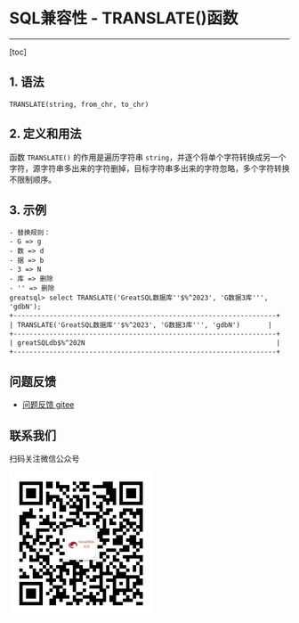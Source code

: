 # SQL兼容性 - TRANSLATE()函数
---
[toc]

## 1. 语法

```
TRANSLATE(string, from_chr, to_chr)
```

## 2. 定义和用法
函数 `TRANSLATE()` 的作用是遍历字符串 `string`，并逐个将单个字符转换成另一个字符，源字符串多出来的字符删掉，目标字符串多出来的字符忽略，多个字符转换不限制顺序。

## 3. 示例

```
- 替换规则：
- G => g
- 数 => d
- 据 => b
- 3 => N
- 库 => 删除
- '' => 删除
greatsql> select TRANSLATE('GreatSQL数据库''$%^2023', 'G数据3库''', 'gdbN');
+------------------------------------------------------------------+
| TRANSLATE('GreatSQL数据库''$%^2023', 'G数据3库''', 'gdbN')       |
+------------------------------------------------------------------+
| greatSQLdb$%^202N                                                |
+------------------------------------------------------------------+
```

**问题反馈**
---
- [问题反馈 gitee](https://gitee.com/GreatSQL/GreatSQL-Manual/issues)


**联系我们**
---

扫码关注微信公众号

![greatsql-wx](../greatsql-wx.jpg)
